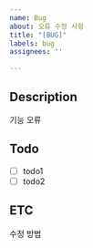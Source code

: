 ```yaml
---
name: Bug
about: 오류 수정 사항
title: "[BUG]"
labels: bug
assignees: ''

---
```


## Description
기능 오류

## Todo
- [ ] todo1 
- [ ] todo2

## ETC
수정 방법
